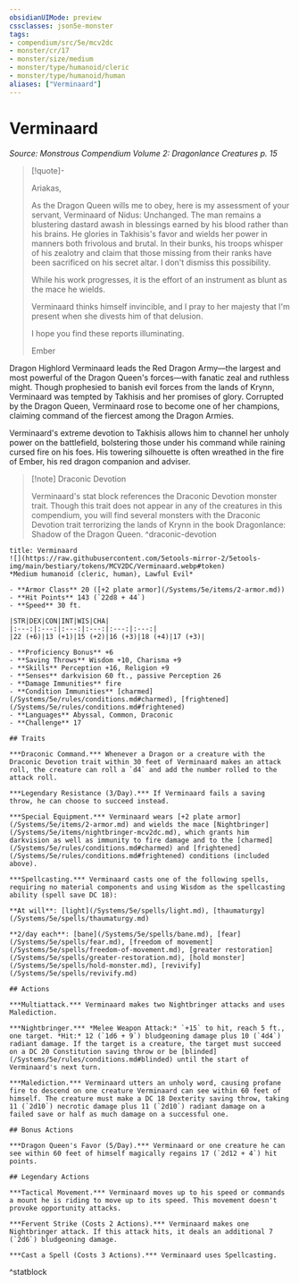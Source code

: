 ```yaml
---
obsidianUIMode: preview
cssclasses: json5e-monster
tags:
- compendium/src/5e/mcv2dc
- monster/cr/17
- monster/size/medium
- monster/type/humanoid/cleric
- monster/type/humanoid/human
aliases: ["Verminaard"]
---
```

# Verminaard
*Source: Monstrous Compendium Volume 2: Dragonlance Creatures p. 15*  

> [!quote]-  
> 
> Ariakas,
> 
> As the Dragon Queen wills me to obey, here is my assessment of your servant, Verminaard of Nidus: Unchanged. The man remains a blustering dastard awash in blessings earned by his blood rather than his brains. He glories in Takhisis's favor and wields her power in manners both frivolous and brutal. In their bunks, his troops whisper of his zealotry and claim that those missing from their ranks have been sacrificed on his secret altar. I don't dismiss this possibility.
> 
> While his work progresses, it is the effort of an instrument as blunt as the mace he wields.
> 
> Verminaard thinks himself invincible, and I pray to her majesty that I'm present when she divests him of that delusion.
> 
> I hope you find these reports illuminating.
> 
> Ember

Dragon Highlord Verminaard leads the Red Dragon Army—the largest and most powerful of the Dragon Queen's forces—with fanatic zeal and ruthless might. Though prophesied to banish evil forces from the lands of Krynn, Verminaard was tempted by Takhisis and her promises of glory. Corrupted by the Dragon Queen, Verminaard rose to become one of her champions, claiming command of the fiercest among the Dragon Armies.

Verminaard's extreme devotion to Takhisis allows him to channel her unholy power on the battlefield, bolstering those under his command while raining cursed fire on his foes. His towering silhouette is often wreathed in the fire of Ember, his red dragon companion and adviser.

> [!note] Draconic Devotion
> 
> Verminaard's stat block references the Draconic Devotion monster trait. Though this trait does not appear in any of the creatures in this compendium, you will find several monsters with the Draconic Devotion trait terrorizing the lands of Krynn in the book Dragonlance: Shadow of the Dragon Queen.
^draconic-devotion

```ad-statblock
title: Verminaard
![](https://raw.githubusercontent.com/5etools-mirror-2/5etools-img/main/bestiary/tokens/MCV2DC/Verminaard.webp#token)
*Medium humanoid (cleric, human), Lawful Evil*

- **Armor Class** 20 ([+2 plate armor](/Systems/5e/items/2-armor.md))
- **Hit Points** 143 (`22d8 + 44`)
- **Speed** 30 ft.

|STR|DEX|CON|INT|WIS|CHA|
|:---:|:---:|:---:|:---:|:---:|:---:|
|22 (+6)|13 (+1)|15 (+2)|16 (+3)|18 (+4)|17 (+3)|

- **Proficiency Bonus** +6
- **Saving Throws** Wisdom +10, Charisma +9
- **Skills** Perception +16, Religion +9
- **Senses** darkvision 60 ft., passive Perception 26
- **Damage Immunities** fire
- **Condition Immunities** [charmed](/Systems/5e/rules/conditions.md#charmed), [frightened](/Systems/5e/rules/conditions.md#frightened)
- **Languages** Abyssal, Common, Draconic
- **Challenge** 17

## Traits

***Draconic Command.*** Whenever a Dragon or a creature with the Draconic Devotion trait within 30 feet of Verminaard makes an attack roll, the creature can roll a `d4` and add the number rolled to the attack roll.

***Legendary Resistance (3/Day).*** If Verminaard fails a saving throw, he can choose to succeed instead.

***Special Equipment.*** Verminaard wears [+2 plate armor](/Systems/5e/items/2-armor.md) and wields the mace [Nightbringer](/Systems/5e/items/nightbringer-mcv2dc.md), which grants him darkvision as well as immunity to fire damage and to the [charmed](/Systems/5e/rules/conditions.md#charmed) and [frightened](/Systems/5e/rules/conditions.md#frightened) conditions (included above).

***Spellcasting.*** Verminaard casts one of the following spells, requiring no material components and using Wisdom as the spellcasting ability (spell save DC 18):

**At will**: [light](/Systems/5e/spells/light.md), [thaumaturgy](/Systems/5e/spells/thaumaturgy.md)

**2/day each**: [bane](/Systems/5e/spells/bane.md), [fear](/Systems/5e/spells/fear.md), [freedom of movement](/Systems/5e/spells/freedom-of-movement.md), [greater restoration](/Systems/5e/spells/greater-restoration.md), [hold monster](/Systems/5e/spells/hold-monster.md), [revivify](/Systems/5e/spells/revivify.md)

## Actions

***Multiattack.*** Verminaard makes two Nightbringer attacks and uses Malediction.

***Nightbringer.*** *Melee Weapon Attack:* `+15` to hit, reach 5 ft., one target. *Hit:* 12 (`1d6 + 9`) bludgeoning damage plus 10 (`4d4`) radiant damage. If the target is a creature, the target must succeed on a DC 20 Constitution saving throw or be [blinded](/Systems/5e/rules/conditions.md#blinded) until the start of Verminaard's next turn.

***Malediction.*** Verminaard utters an unholy word, causing profane fire to descend on one creature Verminaard can see within 60 feet of himself. The creature must make a DC 18 Dexterity saving throw, taking 11 (`2d10`) necrotic damage plus 11 (`2d10`) radiant damage on a failed save or half as much damage on a successful one.

## Bonus Actions

***Dragon Queen's Favor (5/Day).*** Verminaard or one creature he can see within 60 feet of himself magically regains 17 (`2d12 + 4`) hit points.

## Legendary Actions

***Tactical Movement.*** Verminaard moves up to his speed or commands a mount he is riding to move up to its speed. This movement doesn't provoke opportunity attacks.

***Fervent Strike (Costs 2 Actions).*** Verminaard makes one Nightbringer attack. If this attack hits, it deals an additional 7 (`2d6`) bludgeoning damage.

***Cast a Spell (Costs 3 Actions).*** Verminaard uses Spellcasting.
```
^statblock